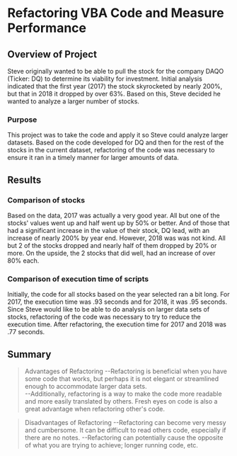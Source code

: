 # Refactoring VBA Code and Measure Performance

## Overview of Project

Steve originally wanted to be able to pull the stock for the company DAQO (Ticker: DQ) to determine its viability for investment.  Initial analysis indicated that the first year (2017) the stock skyrocketed by nearly 200%, but that in 2018 it dropped by over 63%.  Based on this, Steve decided he wanted to analyze a larger number of stocks.
  

### Purpose

This project was to take the code and apply it so Steve could analyze larger datasets.  Based on the code developed for DQ and then for the rest of the stocks in the current dataset, refactoring of the code was necessary to ensure it ran in a timely manner for larger amounts of data.

## Results
### Comparison of stocks
Based on the data, 2017 was actually a very good year.  All but one of the stocks' values went up and half went up by 50% or better.  And of those that had a significant increase in the value of their stock, DQ lead, with an increase of nearly 200% by year end.  However, 2018 was was not kind.  All but 2 of the stocks dropped and nearly half of them dropped by 20% or more.  On the upside, the 2 stocks that did well, had an increase of over 80% each.

### Comparison of execution time of scripts
Initially, the code for all stocks based on the year selected ran a bit long.  For 2017, the execution time was .93 seconds and for 2018, it was .95 seconds.  Since Steve would like to be able to do analysis on larger data sets of stocks, refactoring of the code was necessary to try to reduce the execution time.  After refactoring, the execution time for 2017 and 2018 was .77 seconds. 

## Summary

>Advantages of Refactoring
--Refactoring is beneficial when you have some code that works, but perhaps it is not elegant or streamlined enough to accommodate larger data sets.  
--Additionally, refactoring is a way to make the code more readable and more easily translated by others.  Fresh eyes on code is also a great advantage when refactoring other's code.

>Disadvantages of Refactoring
--Refactoring can become very messy and cumbersome.  It can be difficult to read others code, especially if there are no notes.
--Refactoring can potentially cause the opposite of what you are trying to achieve; longer running code, etc.
